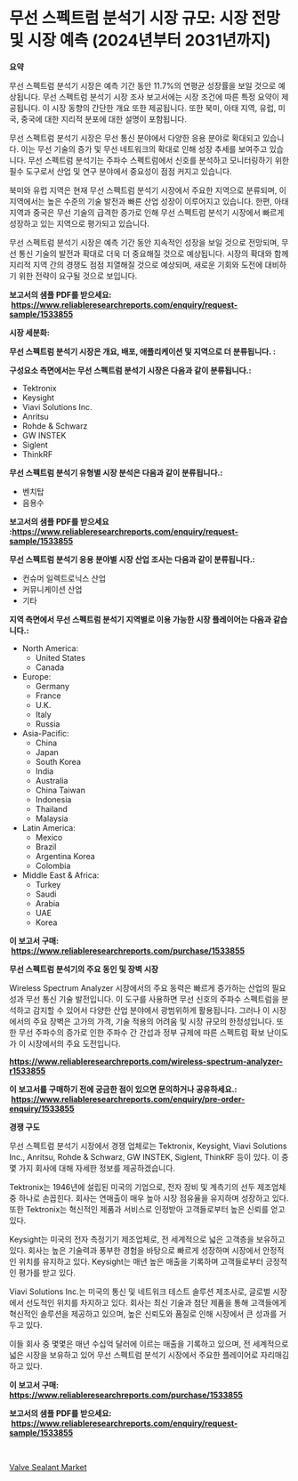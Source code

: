 <p><h1>무선 스펙트럼 분석기 시장 규모: 시장 전망 및 시장 예측 (2024년부터 2031년까지)</h1></p><p><strong>요약</strong></p>
<p><p>무선 스펙트럼 분석기 시장은 예측 기간 동안 11.7%의 연평균 성장률을 보일 것으로 예상됩니다. 무선 스펙트럼 분석기 시장 조사 보고서에는 시장 조건에 따른 특정 요약이 제공됩니다. 이 시장 동향의 간단한 개요 또한 제공됩니다. 또한 북미, 아태 지역, 유럽, 미국, 중국에 대한 지리적 분포에 대한 설명이 포함됩니다.</p><p>무선 스펙트럼 분석기 시장은 무선 통신 분야에서 다양한 응용 분야로 확대되고 있습니다. 이는 무선 기술의 증가 및 무선 네트워크의 확대로 인해 성장 추세를 보여주고 있습니다. 무선 스펙트럼 분석기는 주파수 스펙트럼에서 신호를 분석하고 모니터링하기 위한 필수 도구로서 산업 및 연구 분야에서 중요성이 점점 커지고 있습니다.</p><p>북미와 유럽 지역은 현재 무선 스펙트럼 분석기 시장에서 주요한 지역으로 분류되며, 이 지역에서는 높은 수준의 기술 발전과 빠른 산업 성장이 이루어지고 있습니다. 한편, 아태지역과 중국은 무선 기술의 급격한 증가로 인해 무선 스펙트럼 분석기 시장에서 빠르게 성장하고 있는 지역으로 평가되고 있습니다.</p><p>무선 스펙트럼 분석기 시장은 예측 기간 동안 지속적인 성장을 보일 것으로 전망되며, 무선 통신 기술의 발전과 확대로 더욱 더 중요해질 것으로 예상됩니다. 시장의 확대와 함께 지리적 지역 간의 경쟁도 점점 치열해질 것으로 예상되며, 새로운 기회와 도전에 대비하기 위한 전략이 요구될 것으로 보입니다.</p></p>
<p><strong>보고서의 샘플 PDF를 받으세요: &nbsp;<a href="https://www.reliableresearchreports.com/enquiry/request-sample/1533855">https://www.reliableresearchreports.com/enquiry/request-sample/1533855</a></strong></p>
<p><strong>시장 세분화:</strong></p>
<p><strong> 무선 스펙트럼 분석기 시장은 개요, 배포, 애플리케이션 및 지역으로 더 분류됩니다. :</strong></p>
<p><strong>구성요소 측면에서는 무선 스펙트럼 분석기 시장은 다음과 같이 분류됩니다.:</strong></p>
<p><ul><li>Tektronix</li><li>Keysight</li><li>Viavi Solutions Inc.</li><li>Anritsu</li><li>Rohde & Schwarz</li><li>GW INSTEK</li><li>Siglent</li><li>ThinkRF</li></ul></p>
<p><strong> 무선 스펙트럼 분석기 유형별 시장 분석은 다음과 같이 분류됩니다.:</strong></p>
<p><ul><li>벤치탑</li><li>음용수</li></ul></p>
<p><strong>보고서의 샘플 PDF를 받으세요 :<a href="https://www.reliableresearchreports.com/enquiry/request-sample/1533855">https://www.reliableresearchreports.com/enquiry/request-sample/1533855</a></strong></p>
<p><strong> 무선 스펙트럼 분석기 응용 분야별 시장 산업 조사는 다음과 같이 분류됩니다.:</strong></p>
<p><ul><li>컨슈머 일렉트로닉스 산업</li><li>커뮤니케이션 산업</li><li>기타</li></ul></p>
<p><strong>지역 측면에서 무선 스펙트럼 분석기 지역별로 이용 가능한 시장 플레이어는 다음과 같습니다.:</strong></p>
<p><ul>
    <li>
        North America:
        <ul>
            <li>United States</li>
            <li>Canada</li>
        </ul>
    </li>
    <li>
        Europe:
        <ul>
            <li>Germany</li>
            <li>France</li>
            <li>U.K.</li>
            <li>Italy</li>
            <li>Russia</li>
        </ul>
    </li>
    <li>
        Asia-Pacific:
        <ul>
            <li>China</li>
            <li>Japan</li>
            <li>South Korea</li>
            <li>India</li>
            <li>Australia</li>
            <li>China Taiwan</li>
            <li>Indonesia</li>
            <li>Thailand</li>
            <li>Malaysia</li>
        </ul>
    </li>
    <li>
        Latin America:
        <ul>
            <li>Mexico</li>
            <li>Brazil</li>
            <li>Argentina Korea</li>
            <li>Colombia</li>
        </ul>
    </li>
    <li>
        Middle East & Africa:
        <ul>
            <li>Turkey</li>
            <li>Saudi</li>
            <li>Arabia</li>
            <li>UAE</li>
            <li>Korea</li>
        </ul>
    </li>
    </ul></p>
<p><strong>이 보고서 구매: &nbsp;<a href="https://www.reliableresearchreports.com/purchase/1533855">https://www.reliableresearchreports.com/purchase/1533855</a></strong></p>
<p><strong>무선 스펙트럼 분석기의 주요 동인 및 장벽 시장</strong></p>
<p><p>Wireless Spectrum Analyzer 시장에서의 주요 동력은 빠르게 증가하는 산업의 필요성과 무선 통신 기술 발전입니다. 이 도구를 사용하면 무선 신호의 주파수 스펙트럼을 분석하고 감지할 수 있어서 다양한 산업 분야에서 광범위하게 활용됩니다. 그러나 이 시장에서의 주요 장벽은 고가의 가격, 기술 적용의 어려움 및 시장 규모의 한정성입니다. 또한 무선 주파수의 증가로 인한 주파수 간 간섭과 정부 규제에 따른 스펙트럼 확보 난이도가 이 시장에서의 주요 도전입니다.</p></p>
<p><strong><a href="https://www.reliableresearchreports.com/wireless-spectrum-analyzer-r1533855">https://www.reliableresearchreports.com/wireless-spectrum-analyzer-r1533855</a></strong></p>
<p><strong>이 보고서를 구매하기 전에 궁금한 점이 있으면 문의하거나 공유하세요.: &nbsp;<a href="https://www.reliableresearchreports.com/enquiry/pre-order-enquiry/1533855">https://www.reliableresearchreports.com/enquiry/pre-order-enquiry/1533855</a></strong></p>
<p><strong>경쟁 구도</strong></p>
<p><p>무선 스펙트럼 분석기 시장에서 경쟁 업체로는 Tektronix, Keysight, Viavi Solutions Inc., Anritsu, Rohde & Schwarz, GW INSTEK, Siglent, ThinkRF 등이 있다. 이 중 몇 가지 회사에 대해 자세한 정보를 제공하겠습니다.</p><p>Tektronix는 1946년에 설립된 미국의 기업으로, 전자 장비 및 계측기의 선두 제조업체 중 하나로 손꼽힌다. 회사는 연매출이 매우 높아 시장 점유율을 유지하며 성장하고 있다. 또한 Tektronix는 혁신적인 제품과 서비스로 인정받아 고객들로부터 높은 신뢰를 얻고 있다.</p><p>Keysight는 미국의 전자 측정기기 제조업체로, 전 세계적으로 넓은 고객층을 보유하고 있다. 회사는 높은 기술력과 풍부한 경험을 바탕으로 빠르게 성장하며 시장에서 안정적인 위치를 유지하고 있다. Keysight는 매년 높은 매출을 기록하며 고객들로부터 긍정적인 평가를 받고 있다.</p><p>Viavi Solutions Inc.는 미국의 통신 및 네트워크 테스트 솔루션 제조사로, 글로벌 시장에서 선도적인 위치를 차지하고 있다. 회사는 최신 기술과 첨단 제품을 통해 고객들에게 혁신적인 솔루션을 제공하고 있으며, 높은 신뢰도와 품질로 인해 시장에서 큰 성과를 거두고 있다.</p><p>이들 회사 중 몇몇은 매년 수십억 달러에 이르는 매출을 기록하고 있으며, 전 세계적으로 넓은 시장을 보유하고 있어 무선 스펙트럼 분석기 시장에서 주요한 플레이어로 자리매김하고 있다.</p></p>
<p><strong>이 보고서 구매: &nbsp; <a href="https://www.reliableresearchreports.com/purchase/1533855">https://www.reliableresearchreports.com/purchase/1533855</a></strong></p>
<p><strong>보고서의 샘플 PDF를 받으세요: &nbsp;<a href="https://www.reliableresearchreports.com/enquiry/request-sample/1533855">https://www.reliableresearchreports.com/enquiry/request-sample/1533855</a></strong><strong></strong></p>
<p>&nbsp;</p>
<p><p><a href="https://summer-dogwood-3e9.notion.site/Valve-Sealant-Market-Research-Report-Unlocks-Analysis-on-the-Market-Financial-Status-Market-Size-a-cc0778dce69847ecbf5644f97b7f1083">Valve Sealant Market</a></p></p>